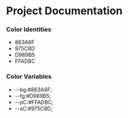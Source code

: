 # Project Documentation
### Color Identities
* 863A6F
* 975C8D
* D989B5
* FFADBC
### Color Variables
* --bg:#863A6F;
* --fg:#D989B5;
* --pC:#FFADBC;
* --sC:#975C8D;
